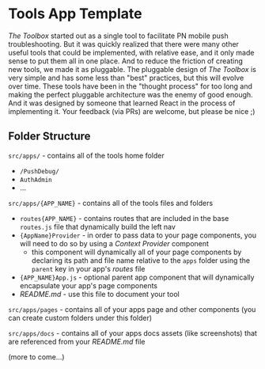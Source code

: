 # Tools App Template

*The Toolbox* started out as a single tool to facilitate PN mobile push troubleshooting. But it was quickly realized that there were many other useful tools that could be implemented, with relative ease, and it only made sense to put them all in one place. And to reduce the friction of creating new tools, we made it as pluggable. The pluggable design of *The Toolbox* is very simple and has some less than "best" practices, but this will evolve over time. These tools have been in the "thought process" for too long and making the perfect pluggable architecture was the enemy of good enough. And it was designed by someone that learned React in the process of implementing it. Your feedback (via PRs) are welcome, but please be nice ;)

## Folder Structure

`src/apps/` - contains all of the tools home folder

* `/PushDebug/`
* `AuthAdmin`
* ...

`src/apps/{APP_NAME}` - contains all of the tools files and folders

* `routes{APP_NAME}` - contains routes that are included in the base `routes.js` file that dynamically build the left nav
* `{AppName}Provider` - in order to pass data to your page components, you will need to do so by using a *Context Provider* component
  * this component will dynamically all of your page components by declaring its path and file name relative to the `apps` folder using the `parent` key in your app's *routes* file
* `{APP_NAME}App.js` - optional parent app component that will dynamically encapsulate your app's page components
* *README.md* - use this file to document your tool

`src/apps/pages` - contains all of your apps page and other components (you can create custom folders under this folder)

`src/apps/docs` - contains all of your apps docs assets (like screenshots) that are referenced from your *README.md* file

(more to come...)

